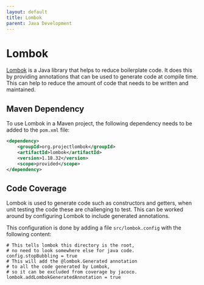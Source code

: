 ```yaml
---
layout: default
title: Lombok
parent: Java Development
---
```


# Lombok

[Lombok](https://projectlombok.org/features/) is a Java library that helps to reduce boilerplate code.  It does this by providing annotations that can be used to generate code at compile time.  This can help to reduce the amount of code that needs to be written and maintained.

## Maven Dependency

To use Lombok in a Maven project, the following dependency needs to be added to the `pom.xml` file:

```xml
<dependency>
    <groupId>org.projectlombok</groupId>
    <artifactId>lombok</artifactId>
    <version>1.18.32</version>
    <scope>provided</scope>
</dependency>
```

## Code Coverage

Lombok is used to generate code such as constructors and getters, when unit testing the code these are challenging to test.  This can be worked around by configuring Lombok to include generated annotations.

This configuration is done by adding a file `src/lombok.config` with the following content:

```
# This tells lombok this directory is the root,
# no need to look somewhere else for java code.
config.stopBubbling = true
# This will add the @lombok.Generated annotation
# to all the code generated by Lombok,
# so it can be excluded from coverage by jacoco.
lombok.addLombokGeneratedAnnotation = true
```
